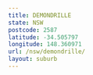 ```yaml
---
title: DEMONDRILLE
state: NSW
postcode: 2587
latitude: -34.505797
longitude: 148.360971
url: /nsw/demondrille/
layout: suburb
---
```

